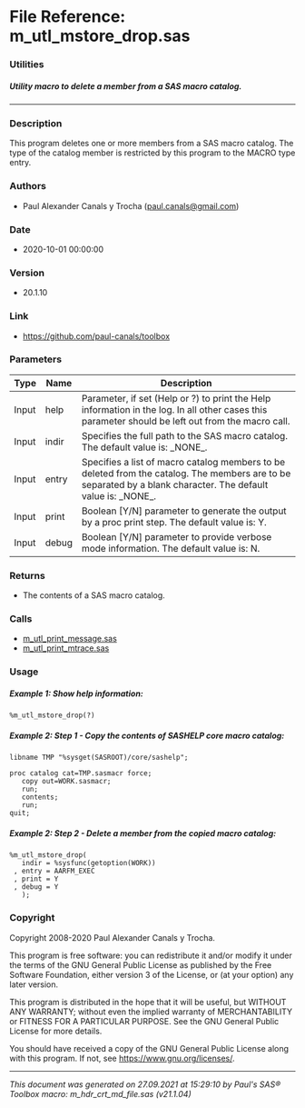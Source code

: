 # File Reference: m_utl_mstore_drop.sas

### Utilities

##### Utility macro to delete a member from a SAS macro catalog.

***

### Description
This program deletes one or more members from a SAS macro catalog. The type of the catalog member is restricted by this program to the MACRO type entry.

### Authors
* Paul Alexander Canals y Trocha (paul.canals@gmail.com)

### Date
* 2020-10-01 00:00:00

### Version
* 20.1.10

### Link
* https://github.com/paul-canals/toolbox

### Parameters
| Type | Name | Description |
| ---- | ---- | ----------- |
| Input | help | Parameter, if set (Help or ?) to print the Help information in the log. In all other cases this parameter should be left out from the macro call. |
| Input | indir | Specifies the full path to the SAS macro catalog. The default value is: \_NONE\_. |
| Input | entry | Specifies a list of macro catalog members to be deleted from the catalog. The members are to be separated by a blank character. The default value is: \_NONE\_. |
| Input | print | Boolean [Y/N] parameter to generate the output by a proc print step. The default value is: Y. |
| Input | debug | Boolean [Y/N] parameter to provide verbose mode information. The default value is: N. |

### Returns
* The contents of a SAS macro catalog.

### Calls
* [m_utl_print_message.sas](m_utl_print_message.md)
* [m_utl_print_mtrace.sas](m_utl_print_mtrace.md)

### Usage

##### Example 1: Show help information:
```sas
%m_utl_mstore_drop(?)
```

##### Example 2: Step 1 - Copy the contents of SASHELP core macro catalog:
```sas
libname TMP "%sysget(SASROOT)/core/sashelp";

proc catalog cat=TMP.sasmacr force;
   copy out=WORK.sasmacr;
   run;
   contents;
   run;
quit;
```

##### Example 2: Step 2 - Delete a member from the copied macro catalog:
```sas
%m_utl_mstore_drop(
   indir = %sysfunc(getoption(WORK))
 , entry = AARFM_EXEC
 , print = Y
 , debug = Y
   );
```

### Copyright
Copyright 2008-2020 Paul Alexander Canals y Trocha. 
 
This program is free software: you can redistribute it and/or modify 
it under the terms of the GNU General Public License as published by 
the Free Software Foundation, either version 3 of the License, or 
(at your option) any later version. 
 
This program is distributed in the hope that it will be useful, 
but WITHOUT ANY WARRANTY; without even the implied warranty of 
MERCHANTABILITY or FITNESS FOR A PARTICULAR PURPOSE. See the 
GNU General Public License for more details. 
 
You should have received a copy of the GNU General Public License 
along with this program. If not, see <https://www.gnu.org/licenses/>. 


***
*This document was generated on 27.09.2021 at 15:29:10  by Paul's SAS&reg; Toolbox macro: m_hdr_crt_md_file.sas (v21.1.04)*
